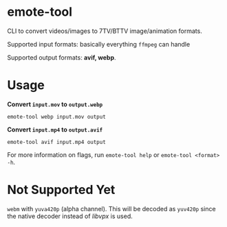 # emote-tool

CLI to convert videos/images to 7TV/BTTV image/animation formats.

Supported input formats: basically everything `ffmpeg` can handle

Supported output formats: **avif, webp**.

# Usage

**Convert `input.mov` to `output.webp`**
```
emote-tool webp input.mov output
```

**Convert `input.mp4` to `output.avif`**
```
emote-tool avif input.mp4 output
```

For more information on flags, run `emote-tool help` or `emote-tool <format> -h`.

# Not Supported Yet

`webm` with `yuva420p` (alpha channel). This will be decoded as `yuv420p` since the native decoder instead of _libvpx_ is used.
